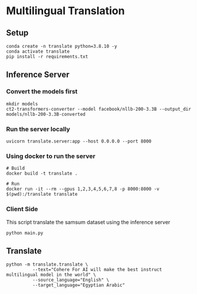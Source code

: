 # Multilingual Translation

## Setup

```shell
conda create -n translate python=3.8.10 -y
conda activate translate
pip install -r requirements.txt
```


## Inference Server

### Convert the models first

```shell
mkdir models
ct2-transformers-converter --model facebook/nllb-200-3.3B --output_dir models/nllb-200-3.3B-converted
```

### Run the server locally
```shell
uvicorn translate.server:app --host 0.0.0.0 --port 8000
```

### Using docker to run the server
```shell
# Build
docker build -t translate .

# Run
docker run -it --rm --gpus 1,2,3,4,5,6,7,8 -p 8000:8000 -v $(pwd):/translate translate
```

### Client Side

This script translate the samsum dataset using the inference server
```
python main.py
```

## Translate

```shell
python -m translate.translate \
          --text="Cohere For AI will make the best instruct multilingual model in the world" \
          --source_language="English" \
          --target_language="Egyptian Arabic"
```
